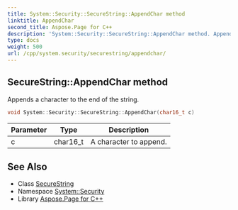 ```yaml
---
title: System::Security::SecureString::AppendChar method
linktitle: AppendChar
second_title: Aspose.Page for C++
description: 'System::Security::SecureString::AppendChar method. Appends a character to the end of the string in C++.'
type: docs
weight: 500
url: /cpp/system.security/securestring/appendchar/
---
```

## SecureString::AppendChar method


Appends a character to the end of the string.

```cpp
void System::Security::SecureString::AppendChar(char16_t c)
```


| Parameter | Type | Description |
| --- | --- | --- |
| c | char16_t | A character to append. |

## See Also

* Class [SecureString](../)
* Namespace [System::Security](../../)
* Library [Aspose.Page for C++](../../../)
